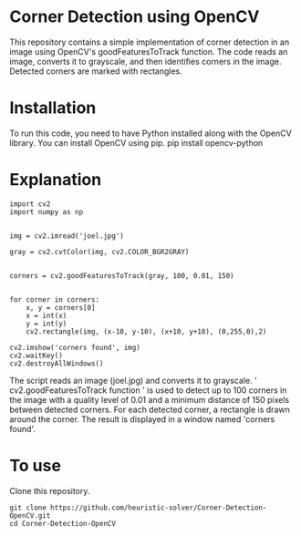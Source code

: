 # Corner Detection using OpenCV
This repository contains a simple implementation of corner detection in an image using OpenCV's goodFeaturesToTrack function. The code reads an image, converts it to grayscale, and then identifies corners in the image. Detected corners are marked with rectangles.

# Installation
To run this code, you need to have Python installed along with the OpenCV library. You can install OpenCV using pip.
  pip install opencv-python

# Explanation
  
    import cv2
    import numpy as np 


    img = cv2.imread('joel.jpg')

    gray = cv2.cvtColor(img, cv2.COLOR_BGR2GRAY)


    corners = cv2.goodFeaturesToTrack(gray, 100, 0.01, 150)


    for corner in corners:
        x, y = corners[0]
        x = int(x)
        y = int(y)
        cv2.rectangle(img, (x-10, y-10), (x+10, y+10), (0,255,0),2)

    cv2.imshow('corners found', img)
    cv2.waitKey()
    cv2.destroyAllWindows()
The script reads an image (joel.jpg) and converts it to grayscale.
' cv2.goodFeaturesToTrack function ' is used to detect up to 100 corners in the image with a quality level of 0.01 and a minimum distance of 150 pixels between detected corners.
For each detected corner, a rectangle is drawn around the corner. The result is displayed in a window named 'corners found'.

# To use
Clone this repository.

    git clone https://github.com/heuristic-solver/Corner-Detection-OpenCV.git
    cd Corner-Detection-OpenCV
